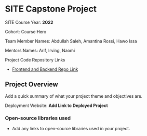 
# SITE Capstone Project

SITE Course Year: **2022**

Cohort: Course Hero

Team Member Names: Abdullah Saleh, Amantina Rossi, Hawo Issa

Mentors Names: Arif, Irving, Naomi

Project Code Repository Links

* [Frontend and Backend Repo Link](https://github.com/site-bucketlist-capstone/buckethero)


## Project Overview

Add a quick summary of what your project theme and objectives are. 

Deployment Website: **Add Link to Deployed Project**

### Open-source libraries used

- Add any links to open-source libraries used in your project.

